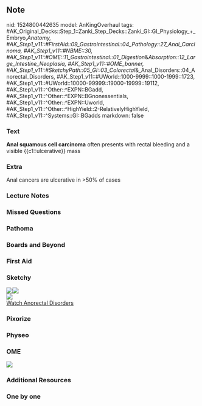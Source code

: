 ## Note
nid: 1524800442635
model: AnKingOverhaul
tags: #AK_Original_Decks::Step_1::Zanki_Step_Decks::Zanki_GI::GI_Physiology_+_Embryo,_Anatomy, #AK_Step1_v11::#FirstAid::09_Gastrointestinal::04_Pathology::27_Anal_Carcinoma, #AK_Step1_v11::#NBME::30, #AK_Step1_v11::#OME::11_Gastrointestinal::01_Digestion_&_Absorption::12_Large_Intestine_Neoplasia, #AK_Step1_v11::#OME_banner, #AK_Step1_v11::#SketchyPath::05_GI::03_Colorectal_&_Anal_Disorders::04_Anorectal_Disorders, #AK_Step1_v11::#UWorld::1000-9999::1000-1999::1723, #AK_Step1_v11::#UWorld::10000-99999::19000-19999::19112, #AK_Step1_v11::^Other::^EXPN::BGadd, #AK_Step1_v11::^Other::^EXPN::BGnonessentials, #AK_Step1_v11::^Other::^EXPN::Uworld, #AK_Step1_v11::^Other::^HighYield::2-RelativelyHighYield, #AK_Step1_v11::^Systems::GI::BGadds
markdown: false

### Text
<b>Anal squamous cell carcinoma</b> often presents with rectal
bleeding and a visible {{c1::ulcerative}} mass

### Extra
Anal cancers are ulcerative in >50% of cases

### Lecture Notes


### Missed Questions


### Pathoma


### Boards and Beyond


### First Aid


### Sketchy
<div><img src=
"Screen%20Shot%202020-01-18%20at%2012.18.15%20PM.JPG"><img src=
"Screen%20Shot%202020-01-18%20at%2012.17.52%20PM.JPG"></div>
<div><img src=
"Zoverall%20picture%20(48)_1566160514431.JPG"></div><a href=
"https://dashboard.sketchy.com/study/medical/courses/medical-pathophysiology/units/medical-pathophysiology-gi/videos/medical-pathophysiology-gi-colorectal-and-anal-disorders-anorectal-disorders?utm_source=anki&utm_medium=partnership&utm_campaign=february_update&utm_content=medical">Watch
Anorectal Disorders</a>

### Pixorize


### Physeo


### OME
<div class="ome-widget">
  <a href="https://onlinemeded.org?ref=anki"><img src=
  "_OME_AnkiFlashcards_General_4.png"></a>
</div>

### Additional Resources


### One by one

